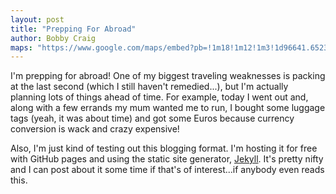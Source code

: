 ```yaml
---
layout: post
title: "Prepping For Abroad"
author: Bobby Craig
maps: "https://www.google.com/maps/embed?pb=!1m18!1m12!1m3!1d96641.65231230289!2d-81.43518396357355!3d40.80485911564358!2m3!1f0!2f0!3f0!3m2!1i1024!2i768!4f13.1!3m3!1m2!1s0x8836c84fd29980a9%3A0x12cc9ba49ffa6f4b!2sCanton%2C+OH!5e0!3m2!1sen!2sus!4v1484941513653"
---
```


I'm prepping for abroad! One of my biggest traveling weaknesses is packing at the last second (which I still haven't remedied...), but I'm actually planning lots of things ahead of time. For example, today I went out and, along with a few errands my mum wanted me to run, I bought some luggage tags (yeah, it was about time) and got some Euros because currency conversion is wack and crazy expensive!

Also, I'm just kind of testing out this blogging format. I'm hosting it for free with GitHub pages and using the static site generator, <a href="https://jekyllrb.com/">Jekyll</a>. It's pretty nifty and I can post about it some time if that's of interest...if anybody even reads this.
